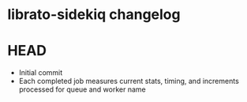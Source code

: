 librato-sidekiq changelog
=====================

HEAD
=======
- Initial commit
- Each completed job measures current stats, timing, and increments processed for queue and worker name

